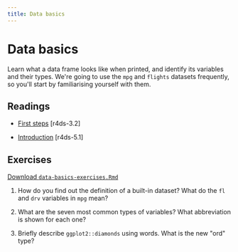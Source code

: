 ```yaml
---
title: Data basics
---
```


<!-- Generated automatically from data-basics.yml. Do not edit by hand -->

# Data basics

Learn what a data frame looks like when printed, and identify its variables and
their types. We're going to use the `mpg` and `flights` datasets frequently, so
you'll start by familiarising yourself with them.

## Readings

  * [First steps](http://r4ds.had.co.nz/data-visualisation.html#first-steps) [r4ds-3.2]

  * [Introduction](http://r4ds.had.co.nz/transform.html#introduction-2) [r4ds-5.1]


## Exercises
[Download `data-basics-exercises.Rmd`](data-basics-exercises.Rmd)


1.  How do you find out the definition of a built-in dataset? What do the `fl` and `drv` variables in `mpg` mean?

2.  What are the seven most common types of variables? What abbreviation is shown for each one?

3.  Briefly describe `ggplot2::diamonds` using words. What is the new "ord" type?


